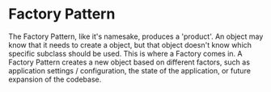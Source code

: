 # Factory Pattern
The Factory Pattern, like it's namesake, produces a 'product'. An object may know that it needs to create a object, but that object doesn't know which specific subclass should be used. This is where a Factory comes in. A Factory Pattern creates a new object based on different factors, such as application settings / configuration, the state of the application, or future expansion of the codebase.

